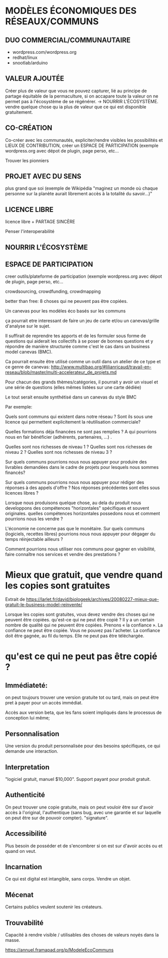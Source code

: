 # MODÈLES ÉCONOMIQUES DES RÉSEAUX/COMMUNS


## DUO COMMERCIAL/COMMUNAUTAIRE
- wordpress.com/wordpress.org
- redhat/linux
- snootlab/arduino

## VALEUR AJOUTÉE

Créer plus de valeur que vous ne pouvez capturer, lié au principe de partage équitable de la permaculture, si on accapare toute la valeur on ne permet pas à l'écosystème de se régénérer. -> NOURRIR L'ÉCOSYSTÈME.
vendre quelque chose qu ia plus de valeur que ce qui est disponible gratuitement.

## CO-CRÉATION
Co-créer avec les communautés, expliciter/rendre visibles les possibilités et LIEUX DE CONTRIBUTION, créer un ESPACE DE PARTICIPATION (exemple wordpress.org avec dépot de plugin, page perso, etc...

Trouver les pionniers

## PROJET AVEC DU SENS 
plus grand que soi (exemple de Wikipédia "maginez un monde où chaque personne sur la planète aurait librement accès à la totalité du savoir...)"

## LICENCE LIBRE
licence libre + PARTAGE SINCÈRE

Penser l'interoperabilité

## NOURRIR L'ÉCOSYSTÈME

## ESPACE DE PARTICIPATION 

creer outils/plateforme de participation (exemple wordpress.org avec dépot de plugin, page perso, etc...



crowdsourcing, crowdfunding, crowdmapping

better than free: 8 choses qui ne peuvent pas être copiées.

Un canevas pour les modèles éco basés sur les communs


ça pourrait etre interessant de faire un jeu de carte et/ou un canevas/grille d'analyse sur le sujet.

Il suffirait de reprendre tes apports et de les formuler sous forme de questions qui aiderait les collectifs à se poser de bonnes questions et y répondre de manière structurée comme c'est le cas dans un business model canevas (BMC). 

Ca pourrait ensuite être utilisé comme un outil dans un atelier de ce type et ce genre de canevas:
    http://www.multibao.org/#lilianricaud/travail-en-reseau/blob/master/multi-accelerateur_de_projets.md

Pour chacun des grands thèmes/catégories, il pourrait y avoir un visuel et une série de questions (elles mêmes listées sur une carte dédiée)

Le tout serait ensuite synthétisé dans un canevas du style BMC

Par exemple:

Quels sont communs qui existent dans notre réseau ?
Sont ils sous une licence qui permettent explicitement la réutilisation commerciale?

Quelles formations déja financées ne sont pas remplies ? A qui pourrions nous en fair bénéficier (adhérents, partenaires, ...) .

Quelles sont nos richesses de niveau 1 ?
Quelles sont nos richesses de niveau 2 ?
Quelles sont nos richesses de niveau 3 ?

Sur quels communs pourrions nous nous appuyer pour produire des livrables demandées dans le cadre de projets pour lesquels nous sommes financés?

Sur quels communs pourrions nous nous appuyer pour rédiger des réponses à des appels d'offre ? Nos réponses précédentes sont elles sous licences libres ?

Lorsque nous produisons quelque chose, au dela du produit nous developpons des compétences "horizontales" spécifiques et souvent originales. quelles compétences horizontales possedons nous et comment pourrions nous les vendre ?

L'économie ne concerne pas que le monétaire. Sur quels communs (logiciels, recettes libres) pourrions nous nous appuyer pour dégager du temps réinjectable ailleurs ?

Comment pourrions nous utiliser nos communs pour gagner en visibilité, faire connaître nos services et vendre des prestations ?

# Mieux que gratuit, que vendre quand les copies sont gratuites

Extrait de https://larlet.fr/david/biologeek/archives/20080227-mieux-que-gratuit-le-business-model-reinvente/

Lorsque les copies sont gratuites, vous devez vendre des choses qui ne peuvent être copiées. qu'est-ce qui ne peut être copié ? Il y a un certain nombre de qualité qui ne peuvent être copiées. Prenons « la confiance ». La confiance ne peut être copiée. Vous ne pouvez pas l'acheter. La confiance doit être gagnée, au fil du temps. Elle ne peut pas être téléchargée.



# qu'est ce qui ne peut pas être copié ?

## Immédiateté: 

on peut toujours trouver une version gratuite tot ou tard, mais on peut être pret à payer pour un accès immédiat.

Accès aux version beta, que les fans soient impliqués dans le processus de conception lui même;



## Personnalisation

Une version du produit personnalisée pour des besoins spécifiques, ce qui demande une interaction.



## Interpretation

"logiciel gratuit, manuel $10,000".
Support payant pour produit gratuit.


## Authenticité

On peut trouver une copie gratuite, mais on peut vouloir être sur d'avoir accès à l'original, l'authentique (sans bug, avec une garantie et sur laquelle on peut être sur de pouvoir compter). "signature".


## Accessibilité

Plus besoin de posséder et de s'encombrer si on est sur d'avoir accès ou et quand on veut.


## Incarnation

Ce qui est digital est intangible, sans corps. Vendre un objet.


## Mécenat

Certains publics veulent soutenir les créateurs.

## Trouvabilité

Capacité à rendre visible / utilisables des choses de valeurs noyés dans la masse.





https://annuel.framapad.org/p/ModeleEcoCommuns
